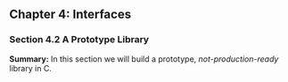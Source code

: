 ## Chapter 4: Interfaces

### Section 4.2 A Prototype Library
**Summary:** In this section we will build a prototype, *not-production-ready* library in C. 